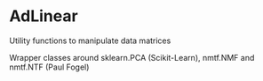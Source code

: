# AdLinear
Utility functions to manipulate data matrices

Wrapper classes around sklearn.PCA (Scikit-Learn), nmtf.NMF and nmtf.NTF (Paul Fogel)